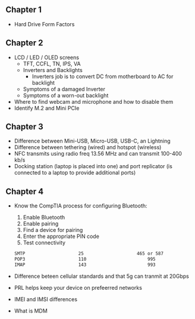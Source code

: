 ## Chapter 1
- Hard Drive Form Factors

## Chapter 2
- LCD / LED / OLED screens
    - TFT, CCFL, TN, IPS, VA
    - Inverters and Backlights
        - Inverters job is to convert DC from motherboard to AC for backlight
    - Symptoms of a damaged Inverter
    - Symptoms of a worn-out backlight
- Where to find webcam and microphone and how to disable them
- Identify M.2 and Mini PCIe

## Chapter 3
- Difference between Mini-USB, Micro-USB, USB-C, an Lightning
- Difference between tethering (wired) and hotspot (wireless)
- NFC transmits using radio freq 13.56 MHz and can transmit 100-400 kb/s
- Docking station (laptop is placed into one) and port replicator (is connected to a laptop to provide additional ports)

## Chapter 4
- Know the CompTIA process for configuring Bluetooth:
    1. Enable Bluetooth
    2. Enable pairing
    3. Find a device for pairing
    4. Enter the appropriate PIN code
    5. Test connectivity


    ```Email Protocol      Original Port Number      Secure Port Number
    SMTP                    25                    465 or 587
    POP3                    110                       995
    IMAP                    143                       993
    ```

- Difference beteen cellular standards and that 5g can tranmit at 20Gbps
- PRL helps keep your device on prefeerred networks
- IMEI and IMSI differences
- What is MDM

